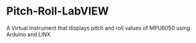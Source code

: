 # Pitch-Roll-LabVIEW
A Virtual Instrument that displays pitch and roll values of MPU6050 using Arduino and LINX
